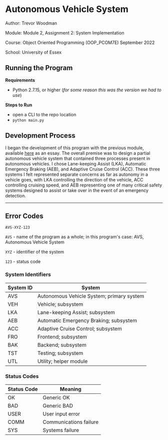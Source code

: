 # Autonomous Vehicle System

Author: Trevor Woodman

Module: Module 2, Assignment 2: System Implementation

Course: Object Oriented Programming (OOP_PCOM7E) September 2022

School: University of Essex

## Running the Program

**Requirements**

- Python 2.7.15, or higher (_for some reason this was the version we had to use_)

**Steps to Run**

- open a CLI to the repo location
- `python main.py`

## Development Process

I began the development of this program with the previous module, available [here](https://github.com/turbits/essex-m2a1) as an essay. The overall premise was to design a partial autonomous vehicle system that contained three processes present in autonomous vehicles. I chose Lane-keeping Assist (LKA), Automatic Emergency Braking (AEB), and Adaptive Cruise Control (ACC). These three systems I felt represented separate concerns as far as autonomy in a vehicle goes, with LKA controlling the direction of the vehicle, ACC controlling cruising speed, and AEB representing one of many critical safety systems designed to assist or take over in the event of an emergency detection.

---

## Error Codes

`AVS-XYZ-123`

`AVS` - name of the program as a whole; in this program's case: AVS, Autonomous Vehicle System

`XYZ` - identifier of the system

`123` - status code

### System Identifiers

| System ID | System                                    |
| --------- | ----------------------------------------- |
| AVS       | Autonomous Vehicle System; primary system |
| VEH       | Vehicle; subsystem                        |
| LKA       | Lane-keeping Assist; subsystem            |
| AEB       | Automatic Emergency Braking; subsystem    |
| ACC       | Adaptive Cruise Control; subsystem        |
| FRO       | Frontend; subsystem                       |
| BAK       | Backend; subsystem                        |
| TST       | Testing; subsystem                        |
| UTL       | Utility; helper module                    |

### Status Codes

| Status Code | Meaning                |
| ----------- | ---------------------- |
| OK          | Generic OK             |
| BAD         | Generic BAD            |
| USER        | User input error       |
| COMM        | Communications failure |
| SYS         | Systems failure        |
